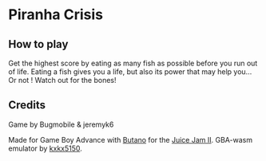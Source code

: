 # Piranha Crisis

## How to play

Get the highest score by eating as many fish as possible before you run out of life. Eating a fish gives you a life, but also its power that may help you... Or not ! Watch out for the bones!

## Credits

Game by Bugmobile & jeremyk6

Made for Game Boy Advance with [Butano](https://github.com/GValiente/butano) for the [Juice Jam II](https://itch.io/jam/gdb-juice-jam-ii).
GBA-wasm emulator by [kxkx5150](https://github.com/kxkx5150/GBA-wasm). 